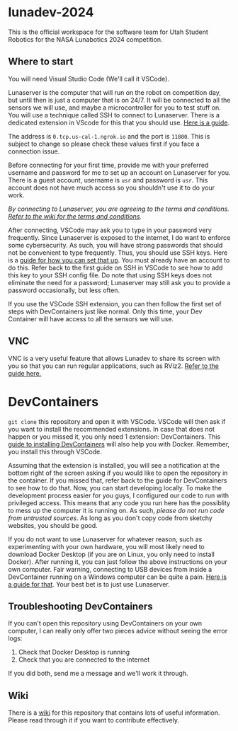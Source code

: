 # lunadev-2024

This is the official workspace for the software team for Utah Student Robotics for the NASA Lunabotics 2024 competition.

## Where to start

You will need Visual Studio Code (We'll call it VSCode).

Lunaserver is the computer that will run on the robot on competition day, but until then is just a computer that is on 24/7.
It will be connected to all the sensors we will use, and maybe a microcontroller for you to test stuff on. You will use a technique called SSH to connect to Lunaserver. There is a dedicated extension in VScode for this that you should use. [Here is a guide](https://code.visualstudio.com/docs/remote/ssh#_connect-to-a-remote-host).

The address is `0.tcp.us-cal-1.ngrok.io` and the port is `11800`. This is subject to change so please check these values first if you face a connection issue.

Before connecting for your first time, provide me with your preferred username and password for me to set up an account on Lunaserver for you. There is a guest account, username is `usr` and password is `usr`. This account does not have much access so you shouldn't use it to do your work.

*By connecting to Lunaserver, you are agreeing to the terms and conditions. [Refer to the wiki for the terms and conditions](https://github.com/utahrobotics/lunadev-2024/wiki/Terms-and-Conditions).*

After connecting, VSCode may ask you to type in your password very frequently. Since Lunaserver is exposed to the internet, I do want to enforce some cybersecurity. As such, you will have strong passwords that should not be convenient to type frequently. Thus, you should use SSH keys. Here is a [guide for how you can set that up](https://www.digitalocean.com/community/tutorials/how-to-configure-ssh-key-based-authentication-on-a-linux-server). You must already have an account to do this. Refer back to the first guide on SSH in VSCode to see how to add this key to your SSH config file. Do note that using SSH keys does not eliminate the need for a password; Lunaserver may still ask you to provide a password occasionally, but less often.

If you use the VSCode SSH extension, you can then follow the first set of steps with DevContainers just like normal. Only this time, your Dev Container will have access to all the sensors we will use.

## VNC

VNC is a very useful feature that allows Lunadev to share its screen with you so that you can run regular applications, such as RViz2. [Refer to the guide here.](https://github.com/utahrobotics/lunadev-2024/tree/main/lunadev)

# DevContainers
`git clone` this repository and open it with VSCode. VSCode will then ask if you want to install the recommended extensions. In case that does not happen or you missed it, you only need 1 extension: DevContainers.
This [guide to installing DevContainers](https://code.visualstudio.com/docs/devcontainers/tutorial) will also help you with Docker. Remember, you install this through VSCode.

Assuming that the extension is installed, you will see a notification at the bottom right of the screen asking if you would like to open the repository in the container.
If you missed that, refer back to the guide for DevContainers to see how to do that. Now, you can start developing locally. To make the development process easier for you guys, I configured our code to run with privileged access.
This means that any code you run here has the possiblity to mess up the computer it is running on. As such, *please do not run code from untrusted sources*. As long as you don't copy code from sketchy websites, you should be good.

If you do not want to use Lunaserver for whatever reason, such as experimenting with your own hardware, you will most likely need to download Docker Desktop (if you are on Linux, you only need to install Docker). After running it, you can just follow the above instructions on your own computer. Fair warning, connecting to USB devices from inside a DevContainer running on a Windows computer can be quite a pain. [Here is a guide for that](https://devblogs.microsoft.com/commandline/connecting-usb-devices-to-wsl/). Your best bet is to just use Lunaserver.

## Troubleshooting DevContainers

If you can't open this repository using DevContainers on your own computer, I can really only offer two pieces advice without seeing the error logs:

1. Check that Docker Desktop is running
2. Check that you are connected to the internet

If you did both, send me a message and we'll work it through.

## Wiki

There is a [wiki](https://github.com/utahrobotics/lunadev-2024/wiki) for this repository that contains lots of useful information. Please read through it if you want to contribute effectively.
